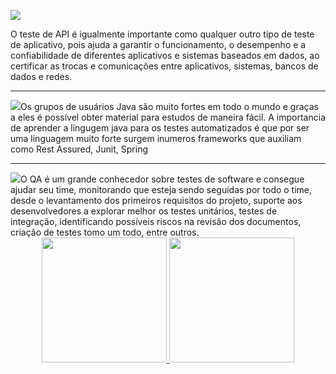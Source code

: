 
<img src="https://img.shields.io/badge/API-12100E?style=for-the-badge&logo=medium&logoColor=white" /> <p>O teste de API é igualmente importante como qualquer outro tipo de teste de aplicativo, pois ajuda a garantir o funcionamento, o desempenho e a confiabilidade de diferentes aplicativos e sistemas baseados em dados, ao certificar as trocas e comunicações entre aplicativos, sistemas, bancos de dados e redes. 
<hr /><img src="https://img.shields.io/badge/Java-4E8AA4?style=for-the-badge&logo=java&logoColor=white" />Os grupos de usuários Java são muito fortes em todo o mundo e graças a eles é possível obter material para estudos de maneira fácil. A importancia de aprender a lingugem java para os testes automatizados é que por ser uma linguagem muito forte surgem inumeros frameworks que auxiliam como Rest Assured, Junit, Spring<hr /><img src="https://img.shields.io/badge/QA-ee204d?style=for-the-badge&logo=JAVA&logoColor=white" />O QA é um grande conhecedor sobre testes de software e consegue ajudar seu time, monitorando que esteja sendo seguidas por todo o time, desde o levantamento dos primeiros requisitos do projeto, suporte aos desenvolvedores a explorar melhor os testes unitários, testes de integração, identificando possíveis riscos na revisão dos documentos, criação de testes tomo um todo, entre outros.


<div align="center">
  <a href="https://github.com/cpluis">
  <img height="200em" src="https://github-readme-stats.vercel.app/api?username=cpluis&show_icons=true&theme=dark&include_all_commits=true&count_private=true"/>
  <img height="200em" src="https://github-readme-stats.vercel.app/api/top-langs/?username=cpluis&layout=compact&langs_count=7&theme=dark"/>
</div>



